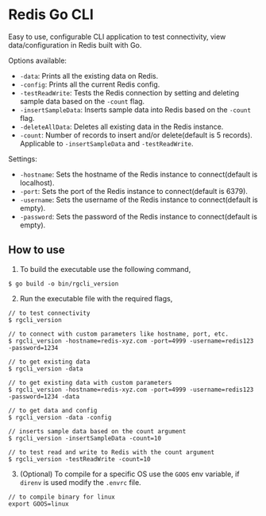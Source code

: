 # Redis Go CLI

Easy to use, configurable CLI application to test connectivity, view data/configuration in Redis built with Go.

Options available:

- `-data`: Prints all the existing data on Redis.
- `-config`: Prints all the current Redis config.
- `-testReadWrite`: Tests the Redis connection by setting and deleting sample data based on the `-count` flag.
- `-insertSampleData`: Inserts sample data into Redis based on the `-count` flag.
- `-deleteAllData`: Deletes all existing data in the Redis instance.
- `-count`: Number of records to insert and/or delete(default is 5 records). Applicable to `-insertSampleData` and `-testReadWrite`.

Settings:

- `-hostname`: Sets the hostname of the Redis instance to connect(default is localhost).
- `-port`: Sets the port of the Redis instance to connect(default is 6379).
- `-username`: Sets the username of the Redis instance to connect(default is empty).
- `-password`: Sets the password of the Redis instance to connect(default is empty).

## How to use

1. To build the executable use the following command,

```
$ go build -o bin/rgcli_version
```

2. Run the executable file with the required flags,

```
// to test connectivity
$ rgcli_version

// to connect with custom parameters like hostname, port, etc.
$ rgcli_version -hostname=redis-xyz.com -port=4999 -username=redis123 -password=1234

// to get existing data
$ rgcli_version -data

// to get existing data with custom parameters
$ rgcli_version -hostname=redis-xyz.com -port=4999 -username=redis123 -password=1234 -data

// to get data and config
$ rgcli_version -data -config

// inserts sample data based on the count argument
$ rgcli_version -insertSampleData -count=10

// to test read and write to Redis with the count argument
$ rgcli_version -testReadWrite -count=10
```

3. (Optional) To compile for a specific OS use the `GOOS` env variable, if `direnv` is used modify the `.envrc` file.

```
// to compile binary for linux
export GOOS=linux
```
